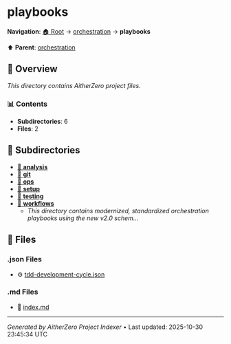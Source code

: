 # playbooks

**Navigation**: [🏠 Root](../../index.md) → [orchestration](../index.md) → **playbooks**

⬆️ **Parent**: [orchestration](../index.md)

## 📖 Overview

*This directory contains AitherZero project files.*

### 📊 Contents

- **Subdirectories**: 6
- **Files**: 2

## 📁 Subdirectories

- [📂 **analysis**](./analysis/index.md)
- [📂 **git**](./git/index.md)
- [📂 **ops**](./ops/index.md)
- [📂 **setup**](./setup/index.md)
- [📂 **testing**](./testing/index.md)
- [📂 **workflows**](./workflows/index.md)
  - *This directory contains modernized, standardized orchestration playbooks using the new v2.0 schem...*

## 📄 Files

### .json Files

- ⚙️ [tdd-development-cycle.json](./tdd-development-cycle.json)

### .md Files

- 📝 [index.md](./index.md)

---

*Generated by AitherZero Project Indexer* • Last updated: 2025-10-30 23:45:34 UTC


